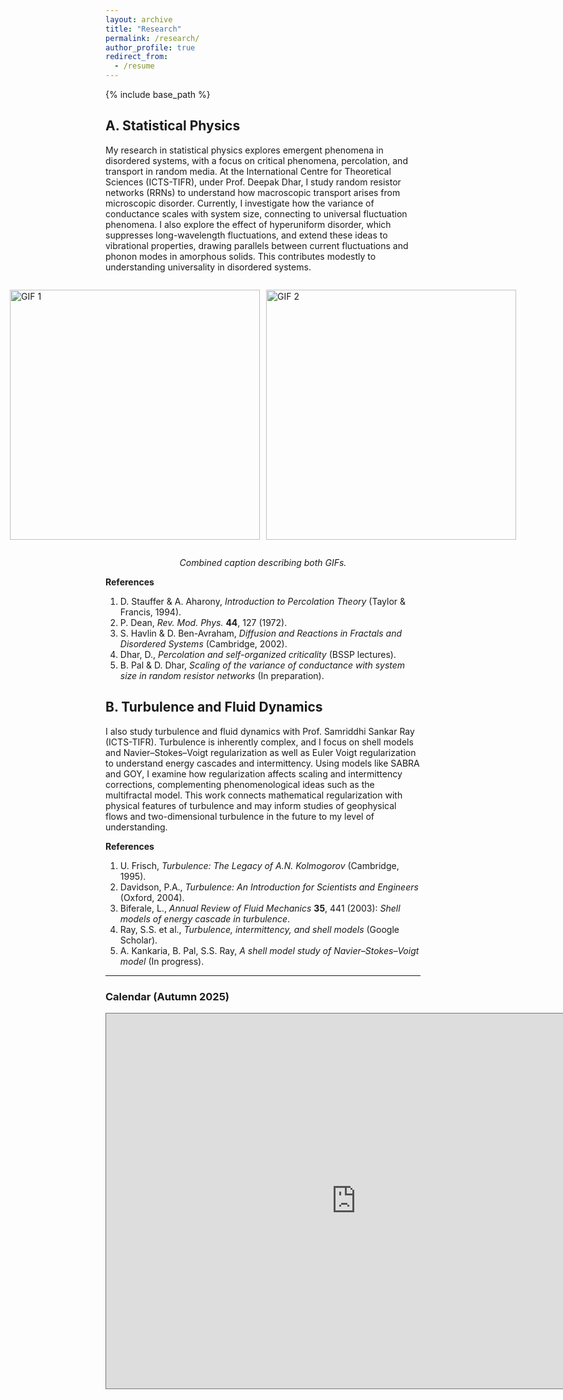 ```yaml
---
layout: archive
title: "Research"
permalink: /research/
author_profile: true
redirect_from:
  - /resume
---
```



{% include base_path %}


## A. Statistical Physics

My research in statistical physics explores emergent phenomena in disordered systems, with a focus on critical phenomena, percolation, and transport in random media. At the International Centre for Theoretical Sciences (ICTS-TIFR), under Prof. Deepak Dhar, I study random resistor networks (RRNs) to understand how macroscopic transport arises from microscopic disorder. Currently, I investigate how the variance of conductance scales with system size, connecting to universal fluctuation phenomena. I also explore the effect of hyperuniform disorder, which suppresses long-wavelength fluctuations, and extend these ideas to vibrational properties, drawing parallels between current fluctuations and phonon modes in amorphous solids. This contributes modestly to understanding universality in disordered systems.

<div style="display: flex; justify-content: center; align-items: center; gap: 10px;">

  <img src="https://github.com/user-attachments/assets/caa522b8-12c8-4ad2-af36-b4a1788de1ef" 
       alt="GIF 1" 
       width="400" height="400" />

  <img src="https://github.com/user-attachments/assets/1c49b11d-cdfb-4f98-b930-bf24776bf09f" 
       alt="GIF 2" 
       width="400" height="400" />

</div>

<p style="text-align: center;"><em>Combined caption describing both GIFs.</em></p>



**References**

1. D. Stauffer & A. Aharony, *Introduction to Percolation Theory* (Taylor & Francis, 1994).
2. P. Dean, *Rev. Mod. Phys.* **44**, 127 (1972).
3. S. Havlin & D. Ben-Avraham, *Diffusion and Reactions in Fractals and Disordered Systems* (Cambridge, 2002).
4. Dhar, D., *Percolation and self-organized criticality* (BSSP lectures).
5. B. Pal & D. Dhar, *Scaling of the variance of conductance with system size in random resistor networks* (In preparation).


## B. Turbulence and Fluid Dynamics

I also study turbulence and fluid dynamics with Prof. Samriddhi Sankar Ray (ICTS-TIFR). Turbulence is inherently complex, and I focus on shell models and Navier–Stokes–Voigt regularization as well as Euler Voigt regularization to understand energy cascades and intermittency. Using models like SABRA and GOY, I examine how regularization affects scaling and intermittency corrections, complementing phenomenological ideas such as the multifractal model. This work connects mathematical regularization with physical features of turbulence and may inform studies of geophysical flows and two-dimensional turbulence in the future to my level of understanding.

**References**

1. U. Frisch, *Turbulence: The Legacy of A.N. Kolmogorov* (Cambridge, 1995).
2. Davidson, P.A., *Turbulence: An Introduction for Scientists and Engineers* (Oxford, 2004).
3. Biferale, L., *Annual Review of Fluid Mechanics* **35**, 441 (2003): *Shell models of energy cascade in turbulence*.
4. Ray, S.S. et al., *Turbulence, intermittency, and shell models* (Google Scholar).
5. A. Kankaria, B. Pal, S.S. Ray, *A shell model study of Navier–Stokes–Voigt model* (In progress).


----


### Calendar (Autumn 2025)

<iframe src="https://calendar.google.com/calendar/embed?height=600&wkst=2&ctz=Asia%2FKolkata&showPrint=0&mode=MONTH&src=NDc0N2psdm1kamJiZmg4YWNvYm4zcGFiMjZkNXA2YTFAaW1wb3J0LmNhbGVuZGFyLmdvb2dsZS5jb20&src=c2FjLmN1bHRAaWlzZXJrb2wuYWMuaW4&src=dGFsa3NldmVudHMudG9kYXlAaWN0cy5yZXMuaW4&color=%23009688&color=%23f09300&color=%23616161" style="border:solid 1px #777" width="800" height="600" frameborder="0" scrolling="no"></iframe>
